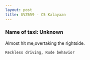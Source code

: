 ```yaml
---
layout: post
title: UVZ659 - C5 Kalayaan
---
```


### Name of taxi: Unknown

Almost hit me,overtaking the rightside.

```Reckless driving, Rude behavior```
